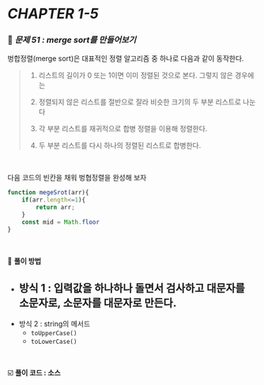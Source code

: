 # _CHAPTER 1-5_

###  :pencil: ***문제 51 :  merge sort를 만들어보기***

벙합정렬(merge sort)은 대표적인 정렬 알고리즘 중 하나로 다음과 같이 동작한다.

> 1. 리스트의 길이가 0 또는 1이면 이미 정렬된 것으로 본다. 그렇지 않은 경우에는
>
>    
>
> 2.  정렬되지 않은 리스트를 절반으로 잘라 비슷한 크기의 두 부분 리스트로 나눈다 
>
>    
>
> 3.  각 부분 리스트를 재귀적으로 합병 정렬을 이용해 정렬한다.
>
>    
>
> 4.  두 부분 리스트를 다시 하나의 정렬된 리스트로 합병한다.

<br>

다음 코드의 빈칸을 채워 벙협정렬을 완성해 보자

```javascript
function megeSrot(arr){
    if(arr.length<=1){
        return arr;
    }
    const mid = Math.floor
}

```





<br>

:scroll: **풀이 방법**

- 방식 1 : 입력값을 하나하나 돌면서 검사하고 대문자를 소문자로, 소문자를 대문자로 만든다.
  - 
- 방식 2 :  string의 메서드
  - `toUpperCase()`
  - `toLowerCase()`

<br>

:ballot_box_with_check: **풀이 코드  : 소스**